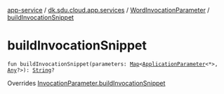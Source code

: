 [app-service](../../index.md) / [dk.sdu.cloud.app.services](../index.md) / [WordInvocationParameter](index.md) / [buildInvocationSnippet](./build-invocation-snippet.md)

# buildInvocationSnippet

`fun buildInvocationSnippet(parameters: `[`Map`](https://kotlinlang.org/api/latest/jvm/stdlib/kotlin.collections/-map/index.html)`<`[`ApplicationParameter`](../../dk.sdu.cloud.app.api/-application-parameter/index.md)`<*>, `[`Any`](https://kotlinlang.org/api/latest/jvm/stdlib/kotlin/-any/index.html)`?>): `[`String`](https://kotlinlang.org/api/latest/jvm/stdlib/kotlin/-string/index.html)`?`

Overrides [InvocationParameter.buildInvocationSnippet](../-invocation-parameter/build-invocation-snippet.md)

